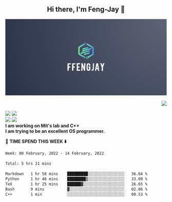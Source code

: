 <h2 align="center"> Hi there, I'm Feng-Jay 👋 </h2>  

![](https://github.com/Feng-Jay/DataStruct/blob/master/Image/1.png)  

<img align="right" src="https://github-readme-stats.vercel.app/api?username=Feng-Jay&show_icons=true&icon_color=CE1D2D&text_color=718096&bg_color=ffffff&hide_title=true" />


&emsp;

![](https://visitor-badge.glitch.me/badge?page_id=Feng-Jay.readme)
![](https://img.shields.io/badge/Concentrate-Cpp-blue)  
![](https://img.shields.io/badge/Rust-primer-orange)
![](https://img.shields.io/badge/Target-OS-9cf)  
**I am working on Mit's lab and C++**  
**I am trying to be an excellent OS programmer.**  


📘 **TIME SPEND THIS WEEK ⬇️**
<!--START_SECTION:waka-->
```text
Week: 08 February, 2022 - 14 February, 2022

Total: 5 hrs 21 mins

Markdown   1 hr 58 mins    █████████░░░░░░░░░░░░░░░░   36.64 % 
Python     1 hr 46 mins    ████████▒░░░░░░░░░░░░░░░░   33.09 % 
TeX        1 hr 25 mins    ██████▓░░░░░░░░░░░░░░░░░░   26.65 % 
Bash       9 mins          ▓░░░░░░░░░░░░░░░░░░░░░░░░   02.86 % 
C++        1 min           ░░░░░░░░░░░░░░░░░░░░░░░░░   00.53 % 
```
<!--END_SECTION:waka-->
